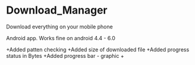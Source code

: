 # Download_Manager
Download everything on your mobile phone

Android app. Works fine on android 4.4 - 6.0

+Added patten checking
+Added size of downloaded file
+Added progress status in Bytes
+Added progress bar - graphic
+

